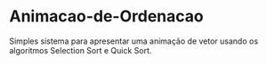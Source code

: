 # Animacao-de-Ordenacao
Simples sistema para apresentar uma animação de vetor usando os algoritmos Selection Sort e Quick Sort.
